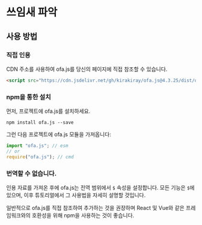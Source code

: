 # 쓰임새 파악
## 사용 방법
### 직접 인용

CDN 주소를 사용하여 ofa.js를 당신의 페이지에 직접 참조할 수 있습니다.

```html
<script src="https://cdn.jsdelivr.net/gh/kirakiray/ofa.js@4.3.25/dist/ofa.js"></script>
```

### npm을 통한 설치

먼저, 프로젝트에 ofa.js를 설치하세요.

```shell
npm install ofa.js --save
```

그런 다음 프로젝트에 ofa.js 모듈을 가져옵니다:

```javascript
import "ofa.js"; // esm
// or
require("ofa.js"); // cmd
```

### 번역할 수 없습니다.

인용 자료를 가져온 후에 ofa.js는 전역 범위에서 `$` 속성을 설정합니다. 모든 기능은 `$`에 있으며, 이후 튜토리얼에서 그 사용법을 자세히 설명할 것입니다.

일반적으로 ofa.js를 직접 참조하여 추가하는 것을 권장하며 React 및 Vue와 같은 프레임워크와의 호환성을 위해 npm을 사용하는 것이 좋습니다.